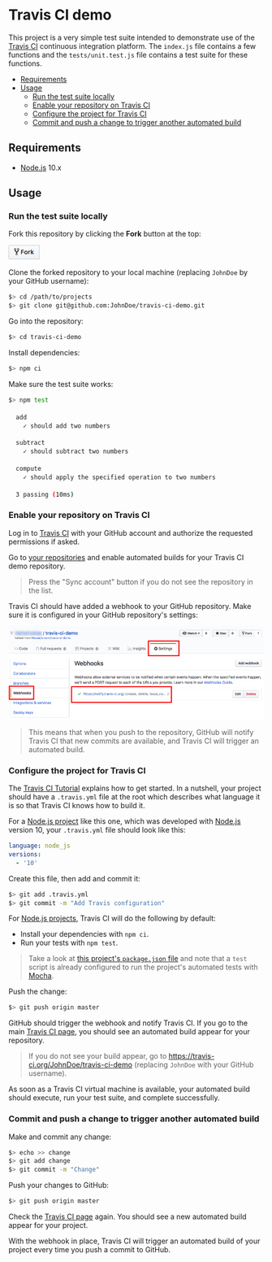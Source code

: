 # Travis CI demo

This project is a very simple test suite intended to demonstrate use of the [Travis CI][travis-ci] continuous integration platform.
The `index.js` file contains a few functions and the `tests/unit.test.js` file contains a test suite for these functions.

<!-- START doctoc generated TOC please keep comment here to allow auto update -->
<!-- DON'T EDIT THIS SECTION, INSTEAD RE-RUN doctoc TO UPDATE -->


- [Requirements](#requirements)
- [Usage](#usage)
  - [Run the test suite locally](#run-the-test-suite-locally)
  - [Enable your repository on Travis CI](#enable-your-repository-on-travis-ci)
  - [Configure the project for Travis CI](#configure-the-project-for-travis-ci)
  - [Commit and push a change to trigger another automated build](#commit-and-push-a-change-to-trigger-another-automated-build)

<!-- END doctoc generated TOC please keep comment here to allow auto update -->





## Requirements

* [Node.js][node] 10.x





## Usage



### Run the test suite locally

Fork this repository by clicking the **Fork** button at the top:

![Fork](images/fork.png)

Clone the forked repository to your local machine
(replacing `JohnDoe` by your GitHub username):

```bash
$> cd /path/to/projects
$> git clone git@github.com:JohnDoe/travis-ci-demo.git
```

Go into the repository:

```bash
$> cd travis-ci-demo
```

Install dependencies:

```bash
$> npm ci
```

Make sure the test suite works:

```bash
$> npm test

  add
    ✓ should add two numbers

  subtract
    ✓ should subtract two numbers

  compute
    ✓ should apply the specified operation to two numbers

  3 passing (10ms)
```



### Enable your repository on Travis CI

Log in to [Travis CI][travis-ci] with your GitHub account
and authorize the requested permissions if asked.

Go to [your repositories][travis-ci-repos] and enable automated builds for your Travis CI demo repository.

> Press the "Sync account" button if you do not see the repository in the list.

Travis CI should have added a webhook to your GitHub repository.
Make sure it is configured in your GitHub repository's settings:

![Travis CI GitHub Webhook](images/travis-webhook.png)

> This means that when you push to the repository,
> GitHub will notify Travis CI that new commits are available,
> and Travis CI will trigger an automated build.



### Configure the project for Travis CI

The [Travis CI Tutorial][travis-ci-tutorial] explains how to get started.
In a nutshell, your project should have a `.travis.yml` file at the root
which describes what language it is so that Travis CI knows how to build it.

For a [Node.js project][travis-ci-node] like this one, which was developed with [Node.js][node] version 10,
your `.travis.yml` file should look like this:

```yml
language: node_js
versions:
  - '10'
```

Create this file, then add and commit it:

```bash
$> git add .travis.yml
$> git commit -m "Add Travis configuration"
```

For [Node.js projects][travis-ci-node], Travis CI will do the following by default:

* Install your dependencies with `npm ci`.
* Run your tests with `npm test`.

> Take a look at [this project's `package.json` file](package.json)
> and note that a `test` script is already configured to run the project's automated tests with [Mocha][mocha].

Push the change:

```bash
$> git push origin master
```

GitHub should trigger the webhook and notify Travis CI.
If you go to the main [Travis CI page][travis-ci],
you should see an automated build appear for your repository.

> If you do not see your build appear,
> go to https://travis-ci.org/JohnDoe/travis-ci-demo
> (replacing `JohnDoe` with your GitHub username).

As soon as a Travis CI virtual machine is available,
your automated build should execute, run your test suite, and complete successfully.



### Commit and push a change to trigger another automated build

Make and commit any change:

```bash
$> echo >> change
$> git add change
$> git commit -m "Change"
```

Push your changes to GitHub:

```bash
$> git push origin master
```

Check the [Travis CI page][travis-ci] again.
You should see a new automated build appear for your project.

With the webhook in place,
Travis CI will trigger an automated build of your project every time you push a commit to GitHub.





[mocha]: https://mochajs.org
[node]: https://nodejs.org
[travis-ci]: https://travis-ci.org
[travis-ci-node]: https://docs.travis-ci.com/user/languages/javascript-with-nodejs/
[travis-ci-repos]: https://travis-ci.org/account/repositories
[travis-ci-tutorial]: https://docs.travis-ci.com/user/tutorial/
